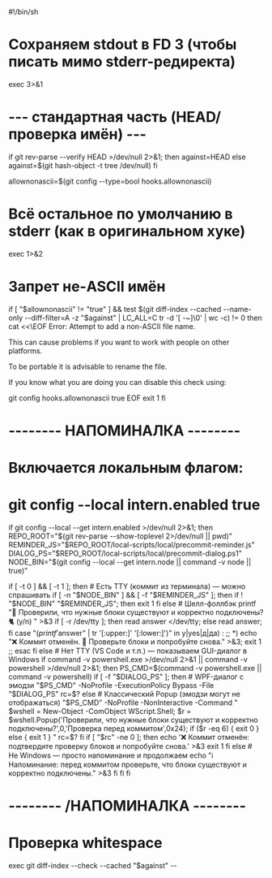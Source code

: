 <!-- все содержимое закинуть в папку git/hooks назвать файл pre-commit БЕЗ РАСШИРЕНИЯ и если будет выдавать иероглифы пересохранить в UTF-8 BOM И НЕ ЗАБУДЬ САМ ФАЙЛ ЗАСУНУТЬ В git ignore следующим образом - /local-scripts/local/**-->

#!/bin/sh

# Сохраняем stdout в FD 3 (чтобы писать мимо stderr-редиректа)

exec 3>&1

# --- стандартная часть (HEAD/проверка имён) ---

if git rev-parse --verify HEAD >/dev/null 2>&1; then
against=HEAD
else
against=$(git hash-object -t tree /dev/null)
fi

allownonascii=$(git config --type=bool hooks.allownonascii)

# Всё остальное по умолчанию в stderr (как в оригинальном хуке)

exec 1>&2

# Запрет не-ASCII имён

if [ "$allownonascii" != "true" ] &&
test $(git diff-index --cached --name-only --diff-filter=A -z "$against" |
LC_ALL=C tr -d '[ -~]\0' | wc -c) != 0
then
cat <<\EOF
Error: Attempt to add a non-ASCII file name.

This can cause problems if you want to work with people on other platforms.

To be portable it is advisable to rename the file.

If you know what you are doing you can disable this check using:

git config hooks.allownonascii true
EOF
exit 1
fi

# -------- НАПОМИНАЛКА --------

# Включается локальным флагом:

# git config --local intern.enabled true

if git config --local --get intern.enabled >/dev/null 2>&1; then
REPO_ROOT="$(git rev-parse --show-toplevel 2>/dev/null || pwd)"
  REMINDER_JS="$REPO_ROOT/local-scripts/local/precommit-reminder.js"
DIALOG_PS="$REPO_ROOT/local-scripts/local/precommit-dialog.ps1"
  NODE_BIN="$(git config --local --get intern.node || command -v node || true)"

if [ -t 0 ] && [ -t 1 ]; then # Есть TTY (коммит из терминала) — можно спрашивать
if [ -n "$NODE_BIN" ] && [ -f "$REMINDER_JS" ]; then
if ! "$NODE_BIN" "$REMINDER_JS"; then
exit 1
fi
else # Шелл-фоллбэк
printf "🧱 Проверили, что нужные блоки существуют и корректно подключены? 🐈 (y/n) " >&3
if [ -r /dev/tty ]; then read answer </dev/tty; else read answer; fi
case "$(printf '%s' "$answer" | tr '[:upper:]' '[:lower:]')" in
y|yes|д|да) : ;;
\*) echo "❌ Коммит отменён. 🐀 Проверьте блоки и попробуйте снова." >&3; exit 1 ;;
esac
fi
else # Нет TTY (VS Code и т.п.) — показываем GUI-диалог в Windows
if command -v powershell.exe >/dev/null 2>&1 || command -v powershell >/dev/null 2>&1; then
PS_CMD=$(command -v powershell.exe || command -v powershell)
      if [ -f "$DIALOG_PS" ]; then # WPF-диалог с эмодзи
"$PS_CMD" -NoProfile -ExecutionPolicy Bypass -File "$DIALOG_PS"
rc=$?
      else
        # Классический Popup (эмодзи могут не отображаться)
        "$PS_CMD" -NoProfile -NonInteractive -Command "
\$wshell = New-Object -ComObject WScript.Shell;
\$r = \$wshell.Popup('Проверили, что нужные блоки существуют и корректно подключены?',0,'Проверка перед коммитом',0x24);
if (\$r -eq 6) { exit 0 } else { exit 1 }
"
rc=$?
      fi
      if [ "$rc" -ne 0 ]; then
echo '❌ Коммит отменён: подтвердите проверку блоков и попробуйте снова.' >&3
exit 1
fi
else # Не Windows — просто напоминание и продолжаем
echo "ℹ️ Напоминание: перед коммитом проверьте, что блоки существуют и корректно подключены." >&3
fi
fi
fi

# -------- /НАПОМИНАЛКА --------

# Проверка whitespace

exec git diff-index --check --cached "$against" --
